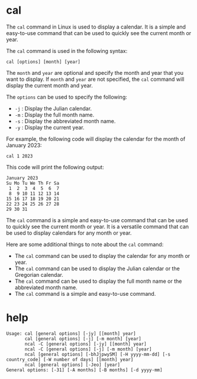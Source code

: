 # cal

The `cal` command in Linux is used to display a calendar. It is a simple and easy-to-use command that can be used to quickly see the current month or year.

The `cal` command is used in the following syntax:

```
cal [options] [month] [year]
```

The `month` and `year` are optional and specify the month and year that you want to display. If `month` and `year` are not specified, the `cal` command will display the current month and year.

The `options` can be used to specify the following:

* `-j` : Display the Julian calendar.
* `-m` : Display the full month name.
* `-s` : Display the abbreviated month name.
* `-y` : Display the current year.

For example, the following code will display the calendar for the month of January 2023:

```
cal 1 2023
```

This code will print the following output:

```
January 2023
Su Mo Tu We Th Fr Sa
 1  2  3  4  5  6  7
 8  9 10 11 12 13 14
15 16 17 18 19 20 21
22 23 24 25 26 27 28
29 30 31
```

The `cal` command is a simple and easy-to-use command that can be used to quickly see the current month or year. It is a versatile command that can be used to display calendars for any month or year.

Here are some additional things to note about the `cal` command:

* The `cal` command can be used to display the calendar for any month or year.
* The `cal` command can be used to display the Julian calendar or the Gregorian calendar.
* The `cal` command can be used to display the full month name or the abbreviated month name.
* The `cal` command is a simple and easy-to-use command.

# help

```
Usage: cal [general options] [-jy] [[month] year]
       cal [general options] [-j] [-m month] [year]
       ncal -C [general options] [-jy] [[month] year]
       ncal -C [general options] [-j] [-m month] [year]
       ncal [general options] [-bhJjpwySM] [-H yyyy-mm-dd] [-s country_code] [-W number of days] [[month] year]
       ncal [general options] [-Jeo] [year]
General options: [-31] [-A months] [-B months] [-d yyyy-mm]
```
